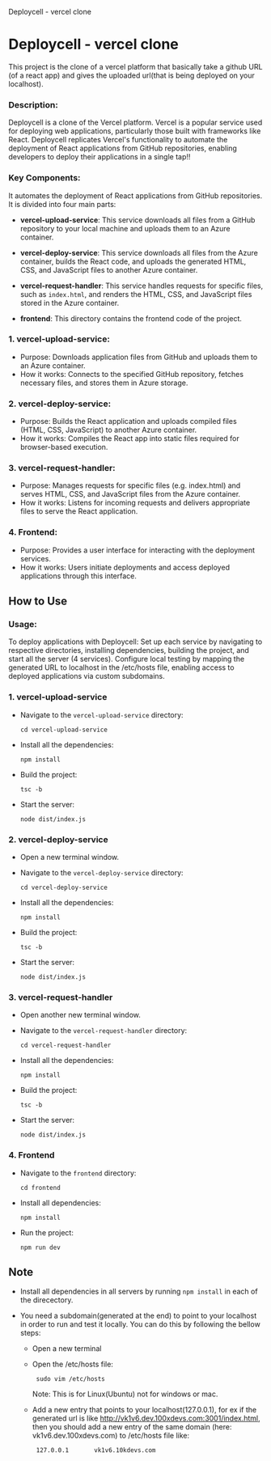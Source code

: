 Deploycell - vercel clone
# Deploycell - vercel clone
This project is the clone of a vercel platform that basically take a github URL (of a react app) and gives the uploaded url(that is being deployed on your localhost).

### Description: 
Deploycell is a clone of the Vercel platform. Vercel is a popular service used for deploying web applications, particularly those built with frameworks like React. Deploycell replicates Vercel's functionality to automate the deployment of React applications from GitHub repositories, enabling developers to deploy their applications in a single tap!!

### Key Components:
It automates the deployment of React applications from GitHub repositories. <br/>
 It is divided into four main parts:

- **vercel-upload-service**: This service downloads all files from a GitHub repository to your local machine and uploads them to an Azure container.

- **vercel-deploy-service**: This service downloads all files from the Azure container, builds the React code, and uploads the generated HTML, CSS, and JavaScript files to another Azure container.

- **vercel-request-handler**: This service handles requests for specific files, such as `index.html`, and renders the HTML, CSS, and JavaScript files stored in the Azure container.

- **frontend**: This directory contains the frontend code of the project.

### 1. vercel-upload-service:
- Purpose: Downloads application files from GitHub and uploads them to an Azure container.
- How it works: Connects to the specified GitHub repository, fetches necessary files, and stores them in Azure storage.

### 2. vercel-deploy-service:
- Purpose: Builds the React application and uploads compiled files (HTML, CSS, JavaScript) to another Azure container.
- How it works: Compiles the React app into static files required for browser-based execution.

### 3. vercel-request-handler:
- Purpose: Manages requests for specific files (e.g. index.html) and serves HTML, CSS, and JavaScript files from the Azure container.
- How it works: Listens for incoming requests and delivers appropriate files to serve the React application.

### 4. Frontend:
- Purpose: Provides a user interface for interacting with the deployment services.
- How it works: Users initiate deployments and access deployed applications through this interface.

## How to Use

### Usage:
To deploy applications with Deploycell:
Set up each service by navigating to respective directories, installing dependencies, building the project, and start all the server (4 services).
Configure local testing by mapping the generated URL to localhost in the /etc/hosts file, enabling access to deployed applications via custom subdomains.

### 1. vercel-upload-service

- Navigate to the `vercel-upload-service` directory:

    ```
    cd vercel-upload-service
    ```


- Install all the dependencies:
    ```
    npm install
    ```

- Build the project:
    ```
    tsc -b
    ```

- Start the server:
    ```
    node dist/index.js
    ```


### 2. vercel-deploy-service

- Open a new terminal window.

- Navigate to the `vercel-deploy-service` directory:
    ```
    cd vercel-deploy-service
    ```

- Install all the dependencies:
    ```
    npm install
    ```

- Build the project:
    ```
    tsc -b
    ```

- Start the server:
    ```
    node dist/index.js
    ```

### 3. vercel-request-handler

- Open another new terminal window.

- Navigate to the `vercel-request-handler` directory:
    ```
    cd vercel-request-handler
    ```

- Install all the dependencies:
    ```
    npm install
    ```

- Build the project:
    ```
    tsc -b
    ```

- Start the server:
    ```
    node dist/index.js
    ```

### 4. Frontend

- Navigate to the `frontend` directory:
    ```
    cd frontend
    ```
- Install all dependencies:
    ```
    npm install
    ```

- Run the project:
    ```
    npm run dev
    ```

## Note

- Install all dependencies in all servers by running `npm install` in each of the direcectory.
- You need a subdomain(generated at the end) to point to your localhost in order to run and test it locally. You can do this by following the bellow steps:
    
    - Open a new terminal
    - Open the /etc/hosts file:
        ```
         sudo vim /etc/hosts
        ```
        Note: This is for Linux(Ubuntu) not for windows or mac. 

    - Add a new entry that points to your localhost(127.0.0.1), for ex if the generated url is like http://vk1v6.dev.100xdevs.com:3001/index.html, then you should add a new entry of the same domain (here: vk1v6.dev.100xdevs.com) to /etc/hosts file like:
        ```
         127.0.0.1       vk1v6.10kdevs.com
        ```
    
    
